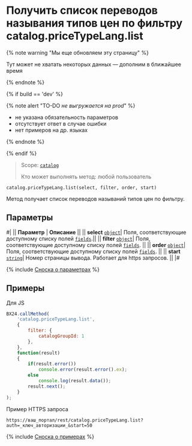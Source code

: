 # Получить список переводов называния типов цен по фильтру catalog.priceTypeLang.list

{% note warning "Мы еще обновляем эту страницу" %}

Тут может не хватать некоторых данных — дополним в ближайшее время

{% endnote %}

{% if build == 'dev' %}

{% note alert "TO-DO _не выгружается на prod_" %}

- не указана обязательность параметров
- отсутствует ответ в случае ошибки
- нет примеров на др. языках
  
{% endnote %}

{% endif %}

> Scope: [`catalog`](../../../scopes/permissions.md)
>
> Кто может выполнять метод: любой пользователь

```http
catalog.priceTypeLang.list(select, filter, order, start)
```

Метод получает список переводов называний типов цен по фильтру.


## Параметры

#|
|| **Параметр** | **Описание** ||
|| **select** 
[`object`](../../data-types.md)| Поля, соответствующие доступному списку полей [`fields`](./catalog-price-type-lang-get-fields.md).||
|| **filter** 
[`object`](../../data-types.md)| Поля, соответствующие доступному списку полей [`fields`](./catalog-price-type-lang-get-fields.md). ||
|| **order**
[`object`](../../data-types.md)| Поля, соответствующие доступному списку полей [`fields`](./catalog-price-type-lang-get-fields.md). ||
|| **start** 
[`string`](../../data-types.md)| Номер страницы вывода. Работает для https запросов. ||
|#

{% include [Сноска о параметрах](../../../../_includes/required.md) %}

## Примеры

Для JS

```javascript
BX24.callMethod(
    'catalog.priceTypeLang.list',
    {
        filter: {
            catalogGroupId: 1
        },
    },
    function(result)
    {
        if(result.error())
            console.error(result.error().ex);
        else
            console.log(result.data());
        result.next();
    }
);
```

Пример HTTPS запроса

```
https://ваш_портал/rest/catalog.priceTypeLang.list?auth=_ключ_авторизации_&start=50
```

{% include [Сноска о примерах](../../../../_includes/examples.md) %}
